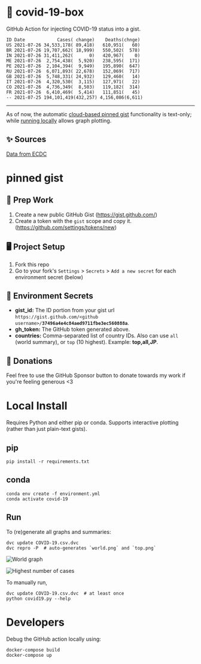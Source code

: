 # 🏥 covid-19-box

GitHub Action for injecting COVID-19 status into a gist.

```
ID Date            Cases( change)    Deaths(chnge)
US 2021-07-26 34,533,178( 89,418)   610,951(   60)
BR 2021-07-26 19,707,662( 18,999)   550,502(  578)
IN 2021-07-26 31,411,262(      0)   420,967(    0)
ME 2021-07-26  2,754,438(  5,920)   238,595(  171)
PE 2021-07-26  2,104,394(  9,949)   195,890(  647)
RU 2021-07-26  6,071,893( 22,678)   152,069(  717)
GB 2021-07-26  5,748,331( 24,932)   129,460(   14)
IT 2021-07-26  4,320,530(  3,115)   127,971(   22)
CO 2021-07-26  4,736,349(  8,503)   119,182(  314)
FR 2021-07-26  6,410,469(  5,414)   111,851(   45)
-- 2021-07-25 194,101,419(432,257) 4,156,086(6,611)
```

---

As of now, the automatic [cloud-based pinned gist](#pinned-gist) functionality is text-only;
while [running locally](#local-install) allows graph plotting.

## ✨ Sources

[Data from ECDC](https://www.ecdc.europa.eu/en/publications-data/download-todays-data-geographic-distribution-covid-19-cases-worldwide)

# pinned gist

## 🎒 Prep Work
1. Create a new public GitHub Gist (https://gist.github.com/)
1. Create a token with the `gist` scope and copy it. (https://github.com/settings/tokens/new)

## 🖥 Project Setup
1. Fork this repo
1. Go to your fork's `Settings` > `Secrets` > `Add a new secret` for each environment secret (below)

## 🤫 Environment Secrets
- **gist_id:** The ID portion from your gist url `https://gist.github.com/<github username>/`**`37496a4e4c84aed9711fbe3ec560888a`**.
- **gh_token:** The GitHub token generated above.
- **countries:** Comma-separated list of country IDs. Also can use `all` (world summary), or `top` (10 highest). Example: **top,all,JP**.

## 💸 Donations

Feel free to use the GitHub Sponsor button to donate towards my work if you're feeling generous <3

# Local Install

Requires Python and either pip or conda. Supports interactive plotting (rather than just plain-text gists).

## pip

```
pip install -r requirements.txt
```

## conda

```
conda env create -f environment.yml
conda activate covid-19
```

## Run

To (re)generate all graphs and summaries:

```
dvc update COVID-19.csv.dvc
dvc repro -P  # auto-generates `world.png` and `top.png`
```

![World graph](world.png)

![Highest number of cases](top.png)

To manually run,

```
dvc update COVID-19.csv.dvc  # at least once
python covid19.py --help
```

# Developers

Debug the GitHub action locally using:

```
docker-compose build
docker-compose up
```
